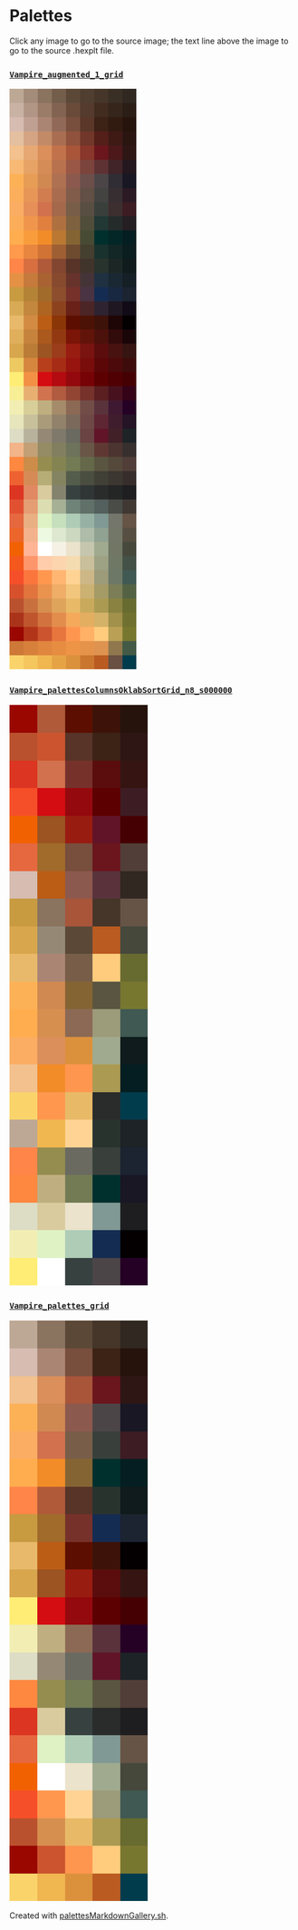 # Palettes

Click any image to go to the source image; the text line above the image to go to the source .hexplt file.

### [`Vampire_augmented_1_grid`](Vampire_augmented_1_grid.hexplt)

[ ![Vampire_augmented_1_grid.png](Vampire_augmented_1_grid.png) ](Vampire_augmented_1_grid.png)

### [`Vampire_palettesColumnsOklabSortGrid_n8_s000000`](Vampire_palettesColumnsOklabSortGrid_n8_s000000.hexplt)

[ ![Vampire_palettesColumnsOklabSortGrid_n8_s000000.png](Vampire_palettesColumnsOklabSortGrid_n8_s000000.png) ](Vampire_palettesColumnsOklabSortGrid_n8_s000000.png)

### [`Vampire_palettes_grid`](Vampire_palettes_grid.hexplt)

[ ![Vampire_palettes_grid.png](Vampire_palettes_grid.png) ](Vampire_palettes_grid.png)

Created with [palettesMarkdownGallery.sh](https://github.com/earthbound19/_ebDev/blob/master/scripts/imgAndVideo/palettesMarkdownGallery.sh).